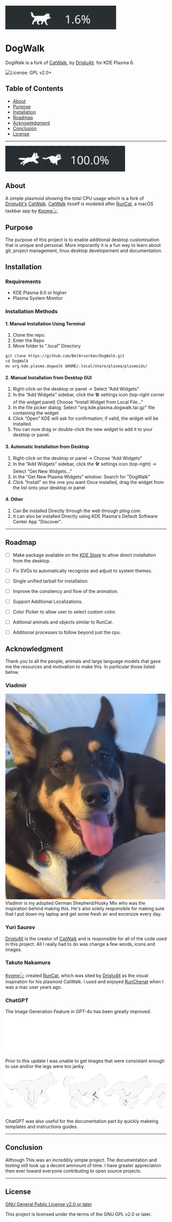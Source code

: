 ![DogWalk Preview](.images/dogwalk-preview.gif)

# DogWalk

DogWalk is a fork of [CatWalk](https://store.kde.org/p/2137844), by [Driglu4it](https://github.com/Driglu4it). for KDE Plasma 6.

![License: GPL v2.0+](https://img.shields.io/badge/License-GPL%20v2.0%2B-blue.svg)

## Table of Contents

- [About](#about)
- [Purpose](#purpose)
- [Installation](#installation)
- [Roadmap](#roadmap)
- [Acknowledgment](#acknowledgment)
- [Conclusion](#conclusion)
- [License](#license)

---

![DogWalk and CatWalk](.images/dogwalk-and-catwalk.gif)

## About

A simple plasmoid showing the total CPU usage which is a fork of [Driglu4it's](https://github.com/Driglu4it) [CatWalk](https://store.kde.org/p/2137844). [CatWalk](https://store.kde.org/p/2137844) itsself is modeled after [RunCat](https://kyome.io/runcat/index.html?lang=en), a macOS taskbar app by [Kyome𓃠](https://kyome.io/?lang=en).
 
## Purpose

The purpose of this project is to enable additional desktop customisation that is unique and personal. More imporantly it is a fun way to learn about git, project management, linux desktop developement and documentation. 

## Installation

### Requirements

- KDE Plasma 6.0 or higher
- Plasma System Monitor

### Installation Methods

#### 1. Manual Installation Using Terminal

1. Clone the repo.
2. Enter the Repo
3. Move folder to ".local" Directory

```
git clone https://github.com/BelArvardan/DogWalk.git
cd DogWalk
mv org.kde.plasma.dogwalk $HOME/.local/share/plasma/plasmoids/
```

#### 2. Manual Installation from Desktop GUI

1. Right-click on the desktop or panel
    → Select “Add Widgets”
2. In the “Add Widgets” sidebar, click the 🛠️ settings icon (top-right corner of the widget panel)
    Choose “Install Widget from Local File...”
3. In the file picker dialog:
    Select "org.kde.plasma.dogwalk.tar.gz" file containing the widget
4. Click “Open”
    KDE will ask for confirmation; if valid, the widget will be installed.
5. You can now drag or double-click the new widget to add it to your desktop or panel.

#### 3. Automatic Installation from Desktop 

1. Right-click on the desktop or panel
    → Choose “Add Widgets”
2. In the “Add Widgets” sidebar, click the 🛠️ settings icon (top-right)
    → Select “Get New Widgets…”
3. In the “Get New Plasma Widgets” window:
    Search for "DogWalk"
4. Click “Install” on the one you want
    Once installed, drag the widget from the list onto your desktop or panel

#### 4. Other

1. Can Be installed Directly through the web through pling.com.
2. It can also be installed Directly using KDE Plasma's Default Software Center App "Discover".

---
## Roadmap

- [ ] Make package available on the [KDE Store](https://store.kde.org/browse?cat=705&ord=latest) to allow direct installation from the desktop.

- [ ] Fix SVGs to automatically recognize and adjust to system themes.

- [ ] Single unified tarball for installation.

- [ ] Improve the consitency and flow of the animation.

- [ ] Support Additional Localizations.

- [ ] Color Picker to allow user to select custom color.

- [ ] Aditional animals and objects similar to RunCat.

- [ ] Additional processes to follow beyond just the cpu.

## Acknowledgment

Thank you to all the people, animals and large language models that gave me the resources and motivation to make this.
In particular those listed below.


### Vladimir

![Vladimir](.images/Vladimir.jpg)
Vladimir is my adopted German Shepherd/Husky Mix who was the inspiration behind making this. He's also solely responsible for making sure that I put down my laptop and get some fresh air and excersize every day.

### Yuri Saurov

[Driglu4it](https://github.com/Driglu4it) is the creator of [CatWalk](https://store.kde.org/p/2137844) and is responsible for all of the code used in this project. All I really had to do was change a few words, icons and images.

### Takuto Nakamura

[Kyome𓃠](https://kyome.io/?lang=en) created [RunCat](https://kyome.io/runcat/index.html?lang=en), which was sited by [Driglu4it](https://github.com/Driglu4it) as the visual inspiration for his plasmoid CatWalk. I used and enjoyed [RunChenat](https://kyome.io/runcat/index.html?lang=en) when I was a mac user years ago.

### ChatGPT

The Image Generation Feature in GPT-4o has been greatly improved. 
![ChatGPT IMG Gen Success](.images/Siberian-Huskies-in-Silhouette.png)

Prior to this update I was unable to get images that were consistant enough to use and/or the legs were too janky.
![ChatGPT IMG Gen Success](.images/ChatGPT-image-fail.png)

ChatGPT was also useful for the documentation part by quickly makeing templates and instructions guides.

---

## Conclusion

Although This was an incredibly simple project. The documentation and testing still took up a decent ammount of time. I have greater appreciation then ever toward everyone contributing to open source projects.

---

## License

[GNU General Public License v2.0 or later](https://www.gnu.org/licenses/old-licenses/gpl-2.0.html)

This project is licensed under the terms of the GNU GPL v2.0 or later.